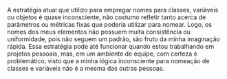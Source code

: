 A estratégia atual que utilizo para empregar nomes para classes, variáveis ou objetos é quase inconsciente, não costumo refletir tanto acerca de
parâmetros ou métricas fixas que poderia utilizar para nomear. Logo, os nomes dos meus elementos não possuem muita consistência ou uniformidade,
pois não seguem um padrão, são fruto da minha imaginação rápida. Essa estratégia pode até funcionar quando estou trabalhando em projetos pessoais,
mas, em um ambiente de equipe, com certeza é problemático, visto que a minha lógica inconsciente para nomeação de classes e variáveis não é a mesma
das outras pessoas.
